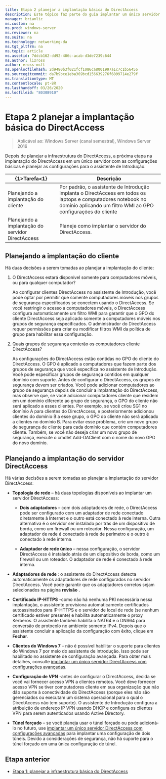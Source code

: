 ```yaml
---
title: Etapa 2 planejar a implantação básica do DirectAccess
description: Este tópico faz parte do guia implantar um único servidor DirectAccess usando o assistente de Introdução para Windows Server 2016
manager: brianlic
ms.custom: na
ms.prod: windows-server
ms.reviewer: na
ms.suite: na
ms.technology: networking-da
ms.tgt_pltfrm: na
ms.topic: article
ms.assetid: 7ddcb162-dd92-406c-acab-d3de7239c644
ms.author: lizross
author: eross-msft
ms.openlocfilehash: 2d9480b3f021fcf1086ca8001997a1c7c1b56456
ms.sourcegitcommit: da7b9bce1eba369bcd156639276f6899714e279f
ms.translationtype: MT
ms.contentlocale: pt-BR
ms.lasthandoff: 03/26/2020
ms.locfileid: "80308910"
---
```

# <a name="step-2-plan-the-basic-directaccess-deployment"></a>Etapa 2 planejar a implantação básica do DirectAccess

>Aplicável ao: Windows Server (canal semestral), Windows Server 2016

Depois de planejar a infraestrutura do DirectAccess, a próxima etapa na implantação do DirectAccess em um único servidor com as configurações básicas é planejar as configurações para o assistente de Introdução.  
  
|{1&gt;Tarefa&lt;1}|Descrição|  
|----|--------|  
|Planejando a implantação do cliente|Por padrão, o assistente de Introdução implanta o DirectAccess em todos os laptops e computadores notebook no domínio aplicando um filtro WMI ao GPO configurações do cliente|  
|Planejando a implantação do servidor DirectAccess|Planeje como implantar o servidor do DirectAccess.|  
  
## <a name="planning-for-client-deployment"></a><a name="bkmk_2_1_client"></a>Planejando a implantação do cliente  
Há duas decisões a serem tomadas ao planejar a implantação do cliente:  
  
1.  O DirectAccess estará disponível somente para computadores móveis, ou para qualquer computador?  
  
    Ao configurar clientes DirectAccess no assistente de Introdução, você pode optar por permitir que somente computadores móveis nos grupos de segurança especificados se conectem usando o DirectAccess. Se você restringir o acesso a computadores móveis, o DirectAccess configura automaticamente um filtro WMI para garantir que o GPO do cliente DirectAccess seja aplicado somente a computadores móveis nos grupos de segurança especificados. O administrador do DirectAccess requer permissões para criar ou modificar filtros WMI da política de grupo para habilitar essa configuração.  
  
2.  Quais grupos de segurança conterão os computadores cliente DirectAccess?  
  
    As configurações do DirectAccess estão contidas no GPO do cliente do DirectAccess. O GPO é aplicado a computadores que fazem parte dos grupos de segurança que você especifica no assistente de Introdução. Você pode especificar grupos de segurança contidos em qualquer domínio com suporte. Antes de configurar o DirectAccess, os grupos de segurança devem ser criados. Você pode adicionar computadores ao grupo de segurança depois de concluir a implantação do DirectAccess, mas observe que, se você adicionar computadores cliente que residem em um domínio diferente ao grupo de segurança, o GPO do cliente não será aplicado a esses clientes. Por exemplo, se você criou SG1 no domínio A para clientes do DirectAccess, e posteriormente adicionou clientes do domínio B a esse grupo, o GPO do cliente não será aplicado a clientes no domínio B. Para evitar esse problema, crie um novo grupo de segurança de cliente para cada domínio que contém computadores cliente. Também, se você não deseja criar um novo grupo de segurança, execute o cmdlet Add-DAClient com o nome do novo GPO do novo domínio.  
  
## <a name="planning-for-directaccess-server-deployment"></a><a name="bkmk_2_2_server"></a>Planejando a implantação do servidor DirectAccess  
Há várias decisões a serem tomadas ao planejar a implantação do servidor DirectAccess:  
  
-   **Topologia de rede** – há duas topologias disponíveis ao implantar um servidor DirectAccess:  
  
    -   **Dois adaptadores** – com dois adaptadores de rede, o DirectAccess pode ser configurado com um adaptador de rede conectado diretamente à Internet e o outro está conectado à rede interna. Outra alternativa é o servidor ser instalado por trás de um dispositivo de borda, como um firewall ou um roteador. Nessa configuração, um adaptador de rede é conectado à rede de perímetro e o outro é conectado à rede interna.  
  
    -   **Adaptador de rede único** – nessa configuração, o servidor DirectAccess é instalado atrás de um dispositivo de borda, como um firewall ou um roteador. O adaptador de rede é conectado à rede interna.  
  
-   **Adaptadores de rede** : o assistente do DirectAccess detecta automaticamente os adaptadores de rede configurados no servidor DirectAccess. Você pode garantir que os adaptadores corretos sejam selecionados na página **revisão** .  
  
-   **Certificado IP-HTTPS** -como não há nenhuma PKI necessária nessa implantação, o assistente provisiona automaticamente certificados autoassinados para IP-HTTPS e o servidor de local de rede (se nenhum certificado estiver presente) e habilita automaticamente o proxy Kerberos. O assistente também habilita o NAT64 e o DNS64 para conversão de protocolo no ambiente somente IPv4. Depois que o assistente concluir a aplicação da configuração com êxito, clique em **Fechar**.  
  
-   **Clientes do Windows 7** – não é possível habilitar o suporte para clientes do Windows 7 por meio do assistente de introdução. Isso pode ser habilitado no assistente de configuração avançada. Para obter mais detalhes, consulte [implantar um único servidor DirectAccess com configurações avançadas](../single-server-advanced/Deploy-a-Single-DirectAccess-Server-with-Advanced-Settings.md).  
  
-   **Configuração de VPN** -antes de configurar o DirectAccess, decida se você vai fornecer acesso VPN a clientes remotos. Você deve fornecer acesso VPN se tiver computadores cliente em sua organização que não dão suporte à conectividade do DirectAccess (porque eles não são gerenciados ou executam um sistema operacional para o qual o DirectAccess não tem suporte). O assistente de Introdução configura a atribuição de endereço IP VPN usando DHCP e configura os clientes VPN para serem autenticados usando Active Directory.  
  
-   **Túnel forçado** – se você planeja usar o túnel forçado ou pode adicioná-lo no futuro, use [implantar um único servidor DirectAccess com configurações avançadas](../single-server-advanced/Deploy-a-Single-DirectAccess-Server-with-Advanced-Settings.md) para implantar uma configuração de dois túneis. Devido a considerações de segurança, não há suporte para o túnel forçado em uma única configuração de túnel.  
  
## <a name="previous-step"></a><a name="BKMK_Links"></a>Etapa anterior  
  
-   [Etapa 1: planejar a infraestrutura básica do DirectAccess](da-basic-plan-s1-infrastructure.md)  
  


